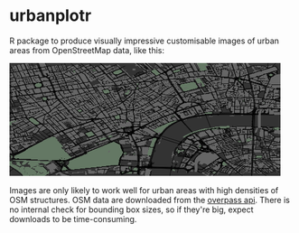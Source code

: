 # urbanplotr

R package to produce visually impressive customisable images of urban areas from
OpenStreetMap data, like this:

![fig](./examples/london.png)

Images are only likely to work well for urban areas with high densities of OSM
structures. OSM data are downloaded from the 
[overpass api](http://overpass-api.de/). There is no internal check for bounding
box sizes, so if they're big, expect downloads to be time-consuming.
